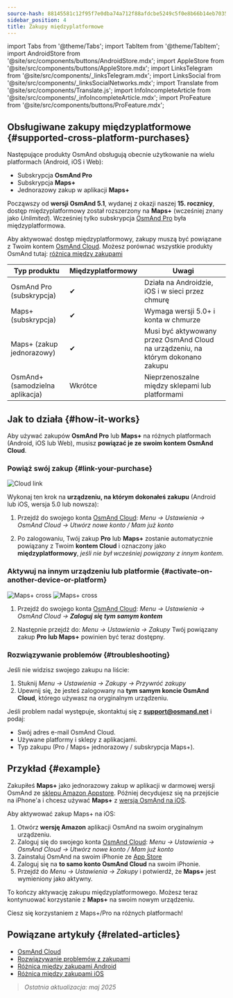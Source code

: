 ```yaml
---
source-hash: 88145581c12f95f7e0dba74a712f88afdcbe5249c5f0e8b66b14eb7035e3d3d1
sidebar_position: 4
title: Zakupy międzyplatformowe
---
```

import Tabs from '@theme/Tabs';
import TabItem from '@theme/TabItem';
import AndroidStore from '@site/src/components/buttons/AndroidStore.mdx';
import AppleStore from '@site/src/components/buttons/AppleStore.mdx';
import LinksTelegram from '@site/src/components/_linksTelegram.mdx';
import LinksSocial from '@site/src/components/_linksSocialNetworks.mdx';
import Translate from '@site/src/components/Translate.js';
import InfoIncompleteArticle from '@site/src/components/_infoIncompleteArticle.mdx';
import ProFeature from '@site/src/components/buttons/ProFeature.mdx';



## Obsługiwane zakupy międzyplatformowe {#supported-cross-platform-purchases}

Następujące produkty OsmAnd obsługują obecnie użytkowanie na wielu platformach (Android, iOS i Web):

- Subskrypcja **OsmAnd Pro**
- Subskrypcja **Maps+**
- Jednorazowy zakup w aplikacji **Maps+**

Począwszy od **wersji OsmAnd 5.1**, wydanej z okazji naszej **15. rocznicy**, dostęp międzyplatformowy został rozszerzony na **Maps+** (wcześniej znany jako *Unlimited*). Wcześniej tylko subskrypcja [OsmAnd Pro](../personal/osmand-cloud.md#cross-platform) była międzyplatformowa.

Aby aktywować dostęp międzyplatformowy, zakupy muszą być powiązane z Twoim kontem [OsmAnd Cloud](../personal/osmand-cloud.md#login).
Możesz porównać wszystkie produkty OsmAnd tutaj: [różnica między zakupami](https://osmand.net/docs/user/purchases/android/#difference-between-purchases)

| Typ produktu | Międzyplatformowy | Uwagi |
|-----------------------------|----------------|-------|
| OsmAnd Pro (subskrypcja) | ✔ | Działa na Androidzie, iOS i w sieci przez chmurę |
| Maps+ (subskrypcja) | ✔ | Wymaga wersji 5.0+ i konta w chmurze |
| Maps+ (zakup jednorazowy) | ✔ | Musi być aktywowany przez OsmAnd Cloud na urządzeniu, na którym dokonano zakupu |
| OsmAnd+ (samodzielna aplikacja) | Wkrótce | Nieprzenoszalne między sklepami lub platformami |


## Jak to działa {#how-it-works}

Aby używać zakupów **OsmAnd Pro** lub **Maps+** na różnych platformach (Android, iOS lub Web), musisz **powiązać je ze swoim kontem OsmAnd Cloud**.

### Powiąż swój zakup {#link-your-purchase}

![Cloud link](@site/static/img/purchases/cloud_activation.png)

Wykonaj ten krok na **urządzeniu, na którym dokonałeś zakupu** (Android lub iOS, wersja 5.0 lub nowsza):

1. Przejdź do swojego konta [OsmAnd Cloud](../personal/osmand-cloud.md#login):
   _Menu → Ustawienia → OsmAnd Cloud → Utwórz nowe konto / Mam już konto_

2. Po zalogowaniu, Twój zakup **Pro** lub **Maps+** zostanie automatycznie powiązany z Twoim **kontem Cloud** i oznaczony jako **międzyplatformowy**, *jeśli nie był wcześniej powiązany z innym kontem.*



### Aktywuj na innym urządzeniu lub platformie {#activate-on-another-device-or-platform}

![Maps+ cross](@site/static/img/purchases/cross_purchase.png)
![Maps+ cross](@site/static/img/purchases/cross_purchase_1.png)

1. Przejdź do swojego konta [OsmAnd Cloud](../personal/osmand-cloud.md#login):
   *Menu → Ustawienia → OsmAnd Cloud →* ***Zaloguj się tym samym kontem***

2. Następnie przejdź do:
   *Menu → Ustawienia → Zakupy*
   Twój powiązany zakup **Pro lub Maps+** powinien być teraz dostępny.


### Rozwiązywanie problemów {#troubleshooting}

Jeśli nie widzisz swojego zakupu na liście:

1. Stuknij *Menu → Ustawienia → Zakupy → Przywróć zakupy*
2. Upewnij się, że jesteś zalogowany na **tym samym koncie OsmAnd Cloud**, którego używasz na oryginalnym urządzeniu.

Jeśli problem nadal występuje, skontaktuj się z **support@osmand.net** i podaj:

- Swój adres e-mail OsmAnd Cloud.
- Używane platformy i sklepy z aplikacjami.
- Typ zakupu (Pro / Maps+ jednorazowy / subskrypcja Maps+).


## Przykład {#example}

Zakupiłeś **Maps+** jako jednorazowy zakup w aplikacji w darmowej wersji OsmAnd ze [sklepu Amazon Appstore](https://www.amazon.com/OsmAnd-Maps-Navigation/dp/B00D0SA8I8).
Później decydujesz się na przejście na iPhone'a i chcesz używać **Maps+** z [wersją OsmAnd na iOS](https://apps.apple.com/app/osmand-maps-travel-navigate/id934850257).

Aby aktywować zakup Maps+ na iOS:

1. Otwórz **wersję Amazon** aplikacji OsmAnd na swoim oryginalnym urządzeniu.
2. Zaloguj się do swojego konta [OsmAnd Cloud](../personal/osmand-cloud.md#login):
   *Menu → Ustawienia → OsmAnd Cloud → Utwórz nowe konto / Mam już konto*
3. Zainstaluj OsmAnd na swoim iPhonie ze [App Store](https://apps.apple.com/app/osmand-maps-travel-navigate/id934850257)
4. Zaloguj się na **to samo konto OsmAnd Cloud** na swoim iPhonie.
5. Przejdź do *Menu → Ustawienia → Zakupy* i potwierdź, że **Maps+** jest wymieniony jako aktywny.

To kończy aktywację zakupu międzyplatformowego. Możesz teraz kontynuować korzystanie z **Maps+** na swoim nowym urządzeniu.

Ciesz się korzystaniem z Maps+/Pro na różnych platformach!


## Powiązane artykuły {#related-articles}

- [OsmAnd Cloud](../personal/osmand-cloud.md)
- [Rozwiązywanie problemów z zakupami](../troubleshooting/purchases_payments.md)
- [Różnica między zakupami Android](./android.md#difference-between-purchases-android)
- [Różnica między zakupami iOS](./ios.md#difference-between-purchases-ios)

> *Ostatnia aktualizacja: maj 2025*